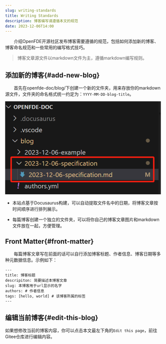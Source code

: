```yaml
---
slug: writing-standards
title: Writing Standards
description: 博客编写请遵循本文的规范
date: 2023-12-06T14:00
---
```


&emsp;&emsp;介绍OpenFDE开源社区发布博客需要遵循的规范，包括如何添加新的博客、博客命名规范和一些常用的编写格式技巧。
<!--truncate-->

> 博客文章源文件以markdown文件为主，遵循markdown编写规则。

## 添加新的博客{#add-new-blog}

&emsp;&emsp;首先在openfde-doc/blog/下创建一个新的文件夹，用来存放你的markdown源文件，文件夹的命名格式统一约定为：```YYYY-MM-DD-blog-title```。

![blog-specification](./blog-specification.png)

- 本站点基于Docusaurus构建，可以自动提取文件名中的日期，将博客文章按时间顺序进行排列展示。

- 每篇博客创建一个独立的文件夹，可以将你自己的博客文章图片和markdown文件放在一起，方便管理。

## Front Matter{#front-matter}

&emsp;&emsp;每篇博客文章写在前面的话可以自行添加博客标题、作者信息、博客日期等多种元数据信息。示例如下：
```
---
title: 博客标题
descripiton: 简要描述本博客文章
slug: 本博客用于url显示的名字
authors: # 作者信息
tags: [hello, world] # 该博客所属的标签
---
```

## 编辑当前博客{#edit-this-blog}

如果想修改当前的博客内容，你可以点击本文最左下角的```Edit this page```，前往Gitee仓库进行编辑内容。


